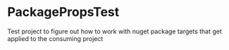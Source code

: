 # PackagePropsTest
Test project to figure out how to work with nuget package targets that get applied to the consuming project
